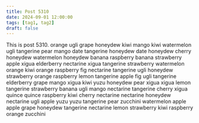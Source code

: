 ```yaml
---
title: Post 5310
date: 2024-09-01 12:00:00
tags: [tag1, tag2]
draft: false
---
```

This is post 5310.
orange
ugli
grape
honeydew
kiwi
mango
kiwi
watermelon
ugli
tangerine
pear
mango
date
tangerine
honeydew
date
honeydew
cherry
honeydew
watermelon
honeydew
banana
raspberry
banana
strawberry
apple
xigua
elderberry
nectarine
xigua
tangerine
strawberry
watermelon
orange
kiwi
orange
raspberry
fig
nectarine
tangerine
ugli
honeydew
strawberry
orange
raspberry
lemon
tangerine
apple
fig
ugli
tangerine
elderberry
grape
mango
xigua
kiwi
yuzu
honeydew
pear
xigua
xigua
lemon
tangerine
strawberry
banana
ugli
mango
nectarine
tangerine
cherry
xigua
quince
quince
raspberry
kiwi
cherry
nectarine
nectarine
honeydew
nectarine
ugli
apple
yuzu
yuzu
tangerine
pear
zucchini
watermelon
apple
apple
grape
honeydew
tangerine
nectarine
lemon
strawberry
kiwi
raspberry
orange
zucchini
